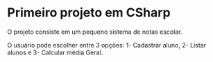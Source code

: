 # Primeiro projeto em CSharp



O projeto consiste em um pequeno sistema de notas escolar.

O usuário pode escolher entre 3 opções: 1- Cadastrar aluno, 2- Listar alunos e 3- Calcular média Geral.